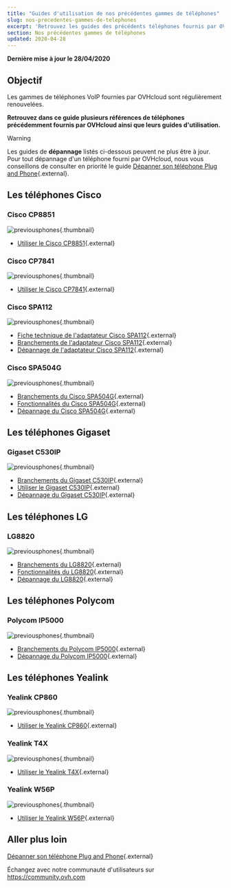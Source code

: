 ```yaml
---
title: "Guides d'utilisation de nos précédentes gammes de téléphones"
slug: nos-precedentes-gammes-de-telephones
excerpt: 'Retrouvez les guides des précédents téléphones fournis par OVHcloud'
section: Nos précédentes gammes de téléphones
updated: 2020-04-28
---
```


**Dernière mise à jour le 28/04/2020**

## Objectif

Les gammes de téléphones VoIP fournies par OVHcloud sont régulièrement renouvelées. 

**Retrouvez dans ce guide plusieurs références de téléphones précédemment fournis par OVHcloud ainsi que leurs guides d'utilisation.**

> [!warning]
>
Les guides de **dépannage** listés ci-dessous peuvent ne plus être à jour. Pour tout dépannage d'un téléphone fourni par OVHcloud, nous vous conseillons de consulter en priorité le guide [Dépanner son téléphone Plug and Phone](https://docs.ovh.com/fr/voip/depannage-telephone-plug-and-phone/){.external}.
>

## Les téléphones Cisco

### Cisco CP8851

![previousphones](images/cp8851.jpg){.thumbnail}

- [Utiliser le Cisco CP8851](https://docs.ovh.com/fr/voip/utiliser-cisco-8851/){.external}

### Cisco CP7841

![previousphones](images/cp7841.jpg){.thumbnail}

- [Utiliser le Cisco CP7841](https://docs.ovh.com/fr/voip/utiliser-cisco-7841/){.external}

### Cisco SPA112

![previousphones](images/spa112.jpg){.thumbnail}

- [Fiche technique de l'adaptateur Cisco SPA112](https://docs.ovh.com/fr/voip/adaptateur-spa112/){.external}
- [Branchements de l'adaptateur Cisco SPA112](https://docs.ovh.com/fr/voip/branchements-spa112/){.external}
- [Dépannage de l'adaptateur Cisco SPA112](https://docs.ovh.com/fr/voip/depannage-spa112/){.external}

### Cisco SPA504G

![previousphones](images/504G.jpg){.thumbnail}

- [Branchements du Cisco SPA504G](https://docs.ovh.com/fr/voip/branchements-spa504g/){.external}
- [Fonctionnalités du Cisco SPA504G](https://docs.ovh.com/fr/voip/fonctionalites-spa504g/){.external}
- [Dépannage du Cisco SPA504G](https://docs.ovh.com/fr/voip/depannage-spa504g/){.external}

## Les téléphones Gigaset

### Gigaset C530IP

![previousphones](images/c530.jpg){.thumbnail}

- [Branchements du Gigaset C530IP](https://docs.ovh.com/fr/voip/branchements-du-c530-ip/){.external}
- [Utiliser le Gigaset C530IP](https://docs.ovh.com/fr/voip/utiliser-gigaset-c530ip/){.external}
- [Dépannage du Gigaset C530IP](https://docs.ovh.com/fr/voip/depannage-c530-ip/){.external}


## Les téléphones LG

### LG8820

![previousphones](images/lg8820.png){.thumbnail}

- [Branchements du LG8820](https://docs.ovh.com/fr/voip/branchements-lg-8820/){.external}
- [Fonctionnalités du LG8820](https://docs.ovh.com/fr/voip/fonctionalites-lg-8820/){.external}
- [Dépannage du LG8820](https://docs.ovh.com/fr/voip/depannage-lg-8820/){.external}

## Les téléphones Polycom

### Polycom IP5000

![previousphones](images/polycomip5000.jpg){.thumbnail}

- [Branchements du Polycom IP5000](https://docs.ovh.com/fr/voip/branchements-ip5000/){.external}
- [Dépannage du Polycom IP5000](https://docs.ovh.com/fr/voip/depannage-ip5000/){.external}
 
## Les téléphones Yealink

### Yealink CP860

![previousphones](images/YealinkCP860.jpg){.thumbnail}

- [Utiliser le Yealink CP860](https://docs.ovh.com/fr/voip/utiliser-yealink-cp860/){.external}

### Yealink T4X

![previousphones](images/yealinkT4XX.jpg){.thumbnail}

- [Utiliser le Yealink T4X](https://docs.ovh.com/fr/voip/utiliser-yealink-t4x/){.external}

### Yealink W56P

![previousphones](images/W56P.jpg){.thumbnail}

- [Utiliser le Yealink W56P](https://docs.ovh.com/fr/voip/utiliser-yealink-w56p/){.external}

## Aller plus loin

[Dépanner son téléphone Plug and Phone](https://docs.ovh.com/fr/voip/depannage-telephone-plug-and-phone/){.external}

Échangez avec notre communauté d'utilisateurs sur <https://community.ovh.com>
